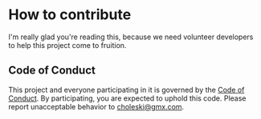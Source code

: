 # How to contribute

I'm really glad you're reading this, because we need volunteer developers to help this project come to fruition.


## Code of Conduct

This project and everyone participating in it is governed by the [Code of Conduct](CODE_OF_CONDUCT.md). By participating, you are expected to uphold this code. Please report unacceptable behavior to [choleski@gmx.com](mailto:choleski@gmx.com).
